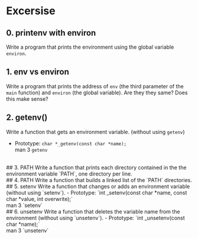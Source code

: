 # Excersise
## 0. printenv with environ
Write a program that prints the environment using the global variable `environ`.
<br>
## 1. env vs environ
Write a program that prints the address of `env` (the third parameter of the `main` function) and `environ` (the global variable). Are they they same? Does this make sense?
<br>
## 2. getenv()
Write a function that gets an environment variable. (without using `getenv`)
- Prototype: `char *_getenv(const char *name);`
<br>man 3 `getenv`
<br>
## 3. PATH
Write a function that prints each directory contained in the the environment variable `PATH`, one directory per line.
<br>
## 4. PATH
Write a function that builds a linked list of the `PATH` directories.
<br>
## 5. setenv
Write a function that changes or adds an environment variable (without using `setenv`).
- Prototype: `int _setenv(const char *name, const char *value, int overwrite);`
<br>man 3 `setenv`
<br>
## 6. unsetenv
Write a function that deletes the variable name from the environment (without using `unsetenv`).
- Prototype: `int _unsetenv(const char *name);`
<br>man 3 `unsetenv`
<br>

